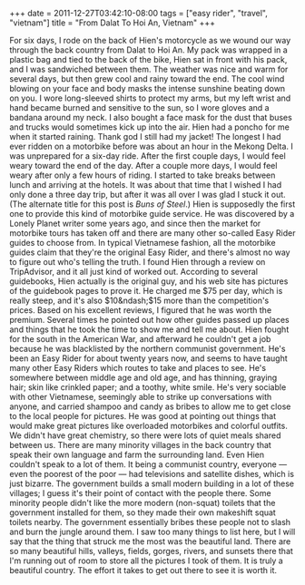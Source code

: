 +++
date = 2011-12-27T03:42:10-08:00
tags = ["easy rider", "travel", "vietnam"]
title = "From Dalat To Hoi An, Vietnam"
+++

For six days, I rode on the back of Hien's motorcycle as we wound our way through the back country from Dalat to Hoi An. My pack was wrapped in a plastic bag and tied to the back of the bike, Hien sat in front with his pack, and I was sandwiched between them. The weather was nice and warm for several days, but then grew cool and rainy toward the end. The cool wind blowing on your face and body masks the intense sunshine beating down on you. I wore long-sleeved shirts to protect my arms, but my left wrist and hand became burned and sensitive to the sun, so I wore gloves and a bandana around my neck. I also bought a face mask for the dust that buses and trucks would sometimes kick up into the air. Hien had a poncho for me when it started raining. Thank god I still had my jacket! The longest I had ever ridden on a motorbike before was about an hour in the Mekong Delta. I was unprepared for a six-day ride. After the first couple days, I would feel weary toward the end of the day. After a couple more days, I would feel weary after only a few hours of riding. I started to take breaks between lunch and arriving at the hotels. It was about that time that I wished I had only done a three day trip, but after it was all over I was glad I stuck it out. (The alternate title for this post is *Buns of Steel*.) Hien is supposedly the first one to provide this kind of motorbike guide service. He was discovered by a Lonely Planet writer some years ago, and since then the market for motorbike tours has taken off and there are many other so-called Easy Rider guides to choose from. In typical Vietnamese fashion, all the motorbike guides claim that they're the original Easy Rider, and there's almost no way to figure out who's telling the truth. I found Hien through a review on TripAdvisor, and it all just kind of worked out. According to several guidebooks, Hien actually is the original guy, and his web site has pictures of the guidebook pages to prove it. He charged me $75 per day, which is really steep, and it's also $10&ndash;$15 more than the competition's prices. Based on his excellent reviews, I figured that he was worth the premium. Several times he pointed out how other guides passed up places and things that he took the time to show me and tell me about. Hien fought for the south in the American War, and afterward he couldn't get a job because he was blacklisted by the northern communist government. He's been an Easy Rider for about twenty years now, and seems to have taught many other Easy Riders which routes to take and places to see. He's somewhere between middle age and old age, and has thinning, graying hair; skin like crinkled paper; and a toothy, white smile. He's very sociable with other Vietnamese, seemingly able to strike up conversations with anyone, and carried shampoo and candy as bribes to allow me to get close to the local people for pictures. He was good at pointing out things that would make great pictures like overloaded motorbikes and colorful outfits. We didn't have great chemistry, so there were lots of quiet meals shared between us. There are many minority villages in the back country that speak their own language and farm the surrounding land. Even Hien couldn't speak to a lot of them. It being a communist country, everyone &mdash; even the poorest of the poor &mdash; had televisions and satellite dishes, which is just bizarre. The government builds a small modern building in a lot of these villages; I guess it's their point of contact with the people there. Some minority people didn't like the more modern (non-squat) toilets that the government installed for them, so they made their own makeshift squat toilets nearby. The government essentially bribes these people not to slash and burn the jungle around them. I saw too many things to list here, but I will say that the thing that struck me the most was the beautiful land. There are so many beautiful hills, valleys, fields, gorges, rivers, and sunsets there that I'm running out of room to store all the pictures I took of them. It is truly a beautiful country. The effort it takes to get out there to see it is worth it.

